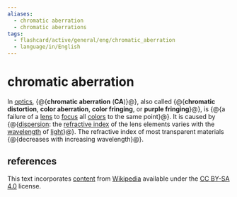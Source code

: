 ```yaml
---
aliases:
  - chromatic aberration
  - chromatic aberrations
tags:
  - flashcard/active/general/eng/chromatic_aberration
  - language/in/English
---
```


# chromatic aberration

In [optics](optics.md), {@{__chromatic aberration__ (__CA__)}@}, also called {@{__chromatic distortion__, __color aberration__, __color fringing__, or __purple fringing__}@}, is {@{a failure of a [lens](lens.md) to [focus](focus%20(optics).md) all [colors](color.md) to the same point}@}. It is caused by {@{[dispersion](dispersion%20(optics).md): the [refractive index](refractive%20index.md) of the lens elements varies with the [wavelength](wavelength.md) of [light](light.md)}@}. The refractive index of most transparent materials {@{decreases with increasing wavelength}@}. <!--SR:!2027-12-24,969,350!2025-12-09,334,290!2025-05-26,216,310!2025-09-10,263,270!2025-06-08,243,330-->

## references

This text incorporates [content](https://en.wikipedia.org/wiki/chromatic_aberration) from [Wikipedia](Wikipedia.md) available under the [CC BY-SA 4.0](https://creativecommons.org/licenses/by-sa/4.0/) license.

